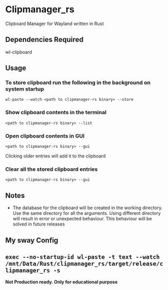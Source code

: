 # Clipmanager_rs
Clipboard Manager for Wayland written in Rust

## Dependencies Required
wl-clipboard

## Usage
### To store clipboard run the following in the background on system startup
```wl-paste --watch <path to clipmanager-rs binary> --store```

### Show clipboard contents in the terminal 
```<path to clipmanager-rs binary> --list```

### Open clipboard contents in GUI
```<path to clipmanager-rs binary> --gui```

Clicking older entries will add it to the clipboard

### Clear all the stored clipboard entries
```<path to clipmanager-rs binary> --gui```
## Notes
- The database for the clipboard will be created in the working directory. Use the same directory for all the arguments. Using different directory will result in error or unexpected behaviour. This behaviour will be solved in future releases
## My sway Config
``` exec --no-startup-id wl-paste -t text --watch /mnt/Data/Rust/clipmanager_rs/target/release/clipmanager_rs -s  ```
---

**Not Production ready. Only for educational purpose**


